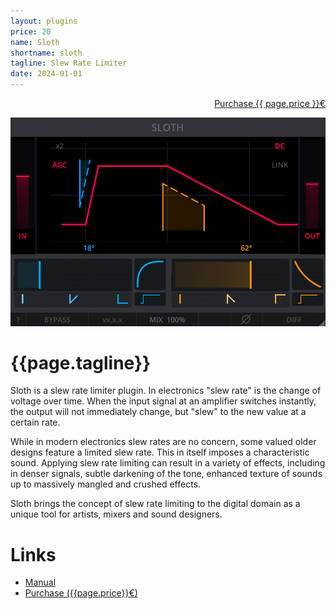 ```yaml
---
layout: plugins
price: 20
name: Sloth
shortname: sloth
tagline: Slew Rate Limiter
date: 2024-01-01
---
```


<p style="text-align: right">
<a href="https://example.org" class="w3-button">Purchase {{ page.price }}€</a>
</p>

![Sloth UI](/assets/images/sloth_looping.gif)


# {{page.tagline}}

Sloth is a slew rate limiter plugin. In electronics "slew rate" is the change of voltage over time. 
When the input signal at an amplifier switches instantly, the output will not immediately change, but "slew" to the new value at a certain rate.

While in modern electronics slew rates are no concern, some valued older designs feature a limited slew rate. 
This in itself imposes a characteristic sound.
Applying slew rate limiting can result in a variety of effects, including in denser signals, subtle darkening of the tone, enhanced texture of sounds up to massively mangled and crushed effects.

Sloth brings the concept of slew rate limiting to the digital domain as a unique tool for artists, mixers and sound designers.

# Links

- [Manual](assets/manuals/sloth_manual_v0.3.0.pdf)
- [Purchase ({{page.price}}€)](https://darkpalacestudio.tentary.com/p/kod0B9)
